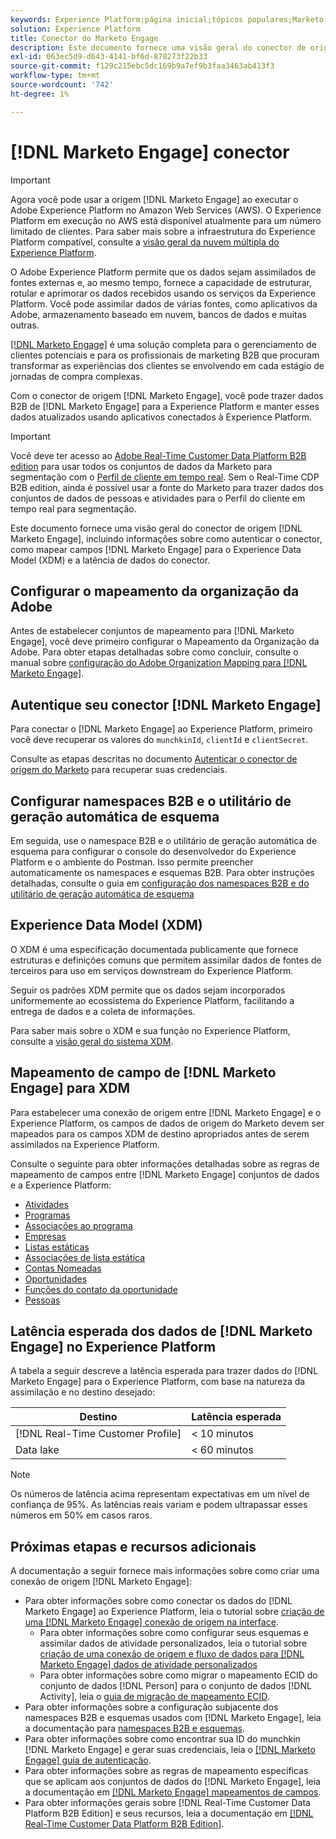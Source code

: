 ```yaml
---
keywords: Experience Platform;página inicial;tópicos populares;Marketo Engage;marketo engage;marketo
solution: Experience Platform
title: Conector do Marketo Engage
description: Este documento fornece uma visão geral do conector de origem do Marketo Engage, incluindo informações sobre autenticação, mapeamento e latência de dados.
exl-id: 063ec5d9-d643-4141-bf6d-878273f22b33
source-git-commit: f129c215ebc5dc169b9a7ef9b3faa3463ab413f3
workflow-type: tm+mt
source-wordcount: '742'
ht-degree: 1%

---
```


# [!DNL Marketo Engage] conector

>[!IMPORTANT]
>
>Agora você pode usar a origem [!DNL Marketo Engage] ao executar o Adobe Experience Platform no Amazon Web Services (AWS). O Experience Platform em execução no AWS está disponível atualmente para um número limitado de clientes. Para saber mais sobre a infraestrutura do Experience Platform compatível, consulte a [visão geral da nuvem múltipla do Experience Platform](../../../../landing/multi-cloud.md).

O Adobe Experience Platform permite que os dados sejam assimilados de fontes externas e, ao mesmo tempo, fornece a capacidade de estruturar, rotular e aprimorar os dados recebidos usando os serviços da Experience Platform. Você pode assimilar dados de várias fontes, como aplicativos da Adobe, armazenamento baseado em nuvem, bancos de dados e muitas outras.

[[!DNL Marketo Engage]](https://www.marketo.com/software/) é uma solução completa para o gerenciamento de clientes potenciais e para os profissionais de marketing B2B que procuram transformar as experiências dos clientes se envolvendo em cada estágio de jornadas de compra complexas.

Com o conector de origem [!DNL Marketo Engage], você pode trazer dados B2B de [!DNL Marketo Engage] para a Experience Platform e manter esses dados atualizados usando aplicativos conectados à Experience Platform.

>[!IMPORTANT]
>
>Você deve ter acesso ao [Adobe Real-Time Customer Data Platform B2B edition](../../../../rtcdp/b2b-overview.md) para usar todos os conjuntos de dados da Marketo para segmentação com o [Perfil de cliente em tempo real](../../../../profile/home.md). Sem o Real-Time CDP B2B edition, ainda é possível usar a fonte do Marketo para trazer dados dos conjuntos de dados de pessoas e atividades para o Perfil do cliente em tempo real para segmentação.

Este documento fornece uma visão geral do conector de origem [!DNL Marketo Engage], incluindo informações sobre como autenticar o conector, como mapear campos [!DNL Marketo Engage] para o Experience Data Model (XDM) e a latência de dados do conector.

## Configurar o mapeamento da organização da Adobe

Antes de estabelecer conjuntos de mapeamento para [!DNL Marketo Engage], você deve primeiro configurar o Mapeamento da Organização da Adobe. Para obter etapas detalhadas sobre como concluir, consulte o manual sobre [configuração do Adobe Organization Mapping para [!DNL Marketo Engage]](https://experienceleague.adobe.com/docs/marketo/using/product-docs/core-marketo-concepts/miscellaneous/set-up-adobe-organization-mapping.html?lang=pt-BR).

## Autentique seu conector [!DNL Marketo Engage]

Para conectar o [!DNL Marketo Engage] ao Experience Platform, primeiro você deve recuperar os valores do `munchkinId`, `clientId` e `clientSecret`.

Consulte as etapas descritas no documento [Autenticar o conector de origem do Marketo](./marketo-auth.md) para recuperar suas credenciais.

## Configurar namespaces B2B e o utilitário de geração automática de esquema

Em seguida, use o namespace B2B e o utilitário de geração automática de esquema para configurar o console do desenvolvedor do Experience Platform e o ambiente do Postman. Isso permite preencher automaticamente os namespaces e esquemas B2B. Para obter instruções detalhadas, consulte o guia em [configuração dos namespaces B2B e do utilitário de geração automática de esquema](./marketo-namespaces.md)

## Experience Data Model (XDM)

O XDM é uma especificação documentada publicamente que fornece estruturas e definições comuns que permitem assimilar dados de fontes de terceiros para uso em serviços downstream do Experience Platform.

Seguir os padrões XDM permite que os dados sejam incorporados uniformemente ao ecossistema do Experience Platform, facilitando a entrega de dados e a coleta de informações.

Para saber mais sobre o XDM e sua função no Experience Platform, consulte a [visão geral do sistema XDM](../../../../xdm/home.md).

## Mapeamento de campo de [!DNL Marketo Engage] para XDM

Para estabelecer uma conexão de origem entre [!DNL Marketo Engage] e o Experience Platform, os campos de dados de origem do Marketo devem ser mapeados para os campos XDM de destino apropriados antes de serem assimilados na Experience Platform.

Consulte o seguinte para obter informações detalhadas sobre as regras de mapeamento de campos entre [!DNL Marketo Engage] conjuntos de dados e a Experience Platform:

* [Atividades](../mapping/marketo.md#activities)
* [Programas](../mapping/marketo.md#programs)
* [Associações ao programa](../mapping/marketo.md#program-memberships)
* [Empresas](../mapping/marketo.md#companies)
* [Listas estáticas](../mapping/marketo.md#static-lists)
* [Associações de lista estática](../mapping/marketo.md#static-list-memberships)
* [Contas Nomeadas](../mapping/marketo.md#named-accounts)
* [Oportunidades](../mapping/marketo.md#opportunities)
* [Funções do contato da oportunidade](../mapping/marketo.md#opportunity-contact-roles)
* [Pessoas](../mapping/marketo.md#persons)

## Latência esperada dos dados de [!DNL Marketo Engage] no Experience Platform

A tabela a seguir descreve a latência esperada para trazer dados do [!DNL Marketo Engage] para o Experience Platform, com base na natureza da assimilação e no destino desejado:

| Destino | Latência esperada |
| ----------- | ---------------- |
| [!DNL Real-Time Customer Profile] | &lt; 10 minutos |
| Data lake | &lt; 60 minutos |

>[!NOTE]
>
>Os números de latência acima representam expectativas em um nível de confiança de 95%. As latências reais variam e podem ultrapassar esses números em 50% em casos raros.

## Próximas etapas e recursos adicionais

A documentação a seguir fornece mais informações sobre como criar uma conexão de origem [!DNL Marketo Engage]:

* Para obter informações sobre como conectar os dados do [!DNL Marketo Engage] ao Experience Platform, leia o tutorial sobre [criação de uma [!DNL Marketo Engage] conexão de origem na interface](../../../tutorials/ui/create/adobe-applications/marketo.md).
   * Para obter informações sobre como configurar seus esquemas e assimilar dados de atividade personalizados, leia o tutorial sobre [criação de uma conexão de origem e fluxo de dados para [!DNL Marketo Engage] dados de atividade personalizados](../../../tutorials/ui/create/adobe-applications/marketo-custom-activities.md)
   * Para obter informações sobre como migrar o mapeamento ECID do conjunto de dados [!DNL Person] para o conjunto de dados [!DNL Activity], leia o [guia de migração de mapeamento ECID](./migration.md).
* Para obter informações sobre a configuração subjacente dos namespaces B2B e esquemas usados com [!DNL Marketo Engage], leia a documentação para [namespaces B2B e esquemas](./marketo-namespaces.md).
* Para obter informações sobre como encontrar sua ID do munchkin [!DNL Marketo Engage] e gerar suas credenciais, leia o [[!DNL Marketo Engage] guia de autenticação](./marketo-auth.md).
* Para obter informações sobre as regras de mapeamento específicas que se aplicam aos conjuntos de dados do [!DNL Marketo Engage], leia a documentação em [[!DNL Marketo Engage] mapeamentos de campos](../mapping/marketo.md).
* Para obter informações gerais sobre [!DNL Real-Time Customer Data Platform B2B Edition] e seus recursos, leia a documentação em [[!DNL Real-Time Customer Data Platform B2B Edition]](../../../../rtcdp/b2b-overview.md).
